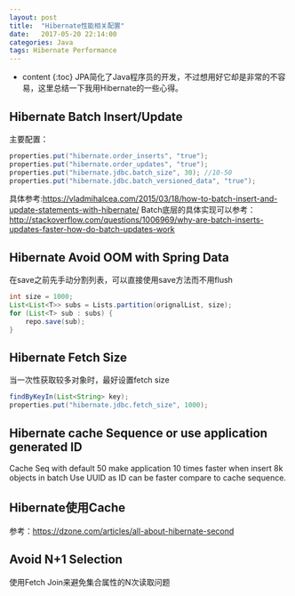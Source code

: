 ```yaml
---
layout: post
title:  "Hibernate性能相关配置"
date:   2017-05-20 22:14:00
categories: Java
tags: Hibernate Performance
---
```


* content
{:toc}
JPA简化了Java程序员的开发，不过想用好它却是非常的不容易，这里总结一下我用Hibernate的一些心得。

## Hibernate Batch Insert/Update
主要配置：
```Java
properties.put("hibernate.order_inserts", "true");
properties.put("hibernate.order_updates", "true");
properties.put("hibernate.jdbc.batch_size", 30); //10-50
properties.put("hibernate.jdbc.batch_versioned_data", "true");
```
具体参考:https://vladmihalcea.com/2015/03/18/how-to-batch-insert-and-update-statements-with-hibernate/
Batch底层的具体实现可以参考：http://stackoverflow.com/questions/1006969/why-are-batch-inserts-updates-faster-how-do-batch-updates-work

## Hibernate Avoid OOM with Spring Data
在save之前先手动分割列表，可以直接使用save方法而不用flush
```Java
int size = 1000;
List<List<T>> subs = Lists.partition(orignalList, size);
for (List<T> sub : subs) {
    repo.save(sub);
}
```
## Hibernate Fetch Size
当一次性获取较多对象时，最好设置fetch size
```Java
findByKeyIn(List<String> key);
properties.put("hibernate.jdbc.fetch_size", 1000); 
```
## Hibernate cache Sequence or use application generated ID
Cache Seq with default 50 make application 10 times faster when insert 8k objects in batch
Use UUID as ID can be faster compare to cache sequence.

## Hibernate使用Cache
参考：https://dzone.com/articles/all-about-hibernate-second

## Avoid N+1 Selection
使用Fetch Join来避免集合属性的N次读取问题

